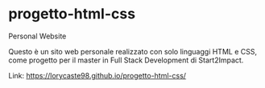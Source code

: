 # progetto-html-css
Personal Website

Questo è un sito web personale realizzato con solo linguaggi HTML e CSS, come progetto per il master in Full Stack Development di Start2Impact.

Link: https://lorycaste98.github.io/progetto-html-css/
